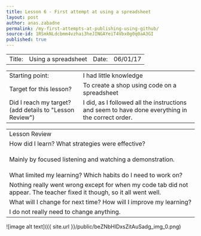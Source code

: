 ```yaml
---
title: Lesson 6 - First attempt at using a spreadsheet
layout: post
author: anas.zabadne
permalink: /my-first-attempts-at-publishing-using-github/
source-id: 1RSmkNLdcbmm4vzhai3heJINGAYeiT4Vbx0g0q0aA3GI
published: true
---
```

<table>
  <tr>
    <td>Title:  </td>
    <td>Using a spreadsheet  </td>
    <td> Date:  </td>
    <td>06/01/17</td>
  </tr>
</table>


<table>
  <tr>
    <td>Starting point:</td>
    <td>I had little knowledge</td>
  </tr>
  <tr>
    <td>Target for this lesson?</td>
    <td>To create a shop using code on a spreadsheet</td>
  </tr>
  <tr>
    <td>Did I reach my target? 
(add details to "Lesson Review")</td>
    <td>I did, as I followed all the instructions and seem to have done everything in the correct order.</td>
  </tr>
</table>


<table>
  <tr>
    <td>Lesson Review</td>
  </tr>
  <tr>
    <td>How did I learn? What strategies were effective? </td>
  </tr>
  <tr>
    <td>



Mainly by focused listening and watching a demonstration.</td>
  </tr>
  <tr>
    <td>What limited my learning? Which habits do I need to work on? </td>
  </tr>
  <tr>
    <td>
Nothing really went wrong except for when my code tab did not appear. The teacher fixed it though, so it all went well.</td>
  </tr>
  <tr>
    <td>What will I change for next time? How will I improve my learning?</td>
  </tr>
  <tr>
    <td>
I do not really need to change anything.</td>
  </tr>
</table>


![image alt text]({{ site.url }}/public/beZNbHlDxsZitAuSadg_img_0.png)

